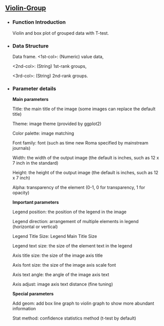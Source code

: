## [Violin-Group](/basic/violin-group)

- ### Function Introduction

    Violin and box plot of grouped data with T-test.
    
- ### Data Structure

    Data frame. \<1st-col\>: (Numeric) value data, 
    
    \<2nd-col\>: (String) 1st-rank groups, 
    
    \<3rd-col\>: (String) 2nd-rank groups.
    


- ### Parameter details

    **Main parameters**
    
    Title: the main title of the image (some images can replace the default title)
    
    Theme: image theme (provided by ggplot2)
    
    Color palette: image matching
    
    Font family: font (such as time new Roma specified by mainstream journals)
    
    Width: the width of the output image (the default is inches, such as 12 x 7 inch in the standard)
    
    Height: the height of the output image (the default is inches, such as 12 x 7 inch)
    
    Alpha: transparency of the element (0-1, 0 for transparency, 1 for opacity)
    
    
    **Important parameters**
    
    Legend position: the position of the legend in the image
    
    Legend direction: arrangement of multiple elements in legend (horizontal or vertical)
    
    Legend Title Size: Legend Main Title Size
    
    Legend text size: the size of the element text in the legend
    
    
    Axis title size: the size of the image axis title
    
    Axis font size: the size of the image axis scale font
    
    Axis text angle: the angle of the image axis text
    
    Axis adjust: image axis text distance (fine tuning)
    
    
    **Special parameters**
    
    Add geom: add box line graph to violin graph to show more abundant information
    
    Stat method: confidence statistics method (t-test by default)
    


